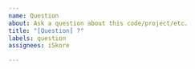 ```yaml
---
name: Question
about: Ask a question about this code/project/etc.
title: "[Question] ?"
labels: question
assignees: iSkore

---
```



